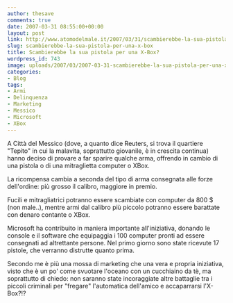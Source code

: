 ```yaml
---
author: thesave
comments: true
date: 2007-03-31 08:55:00+00:00
layout: post
link: http://www.atomodelmale.it/2007/03/31/scambierebbe-la-sua-pistola-per-una-x-box/
slug: scambierebbe-la-sua-pistola-per-una-x-box
title: Scambierebbe la sua pistola per una X-Box?
wordpress_id: 743
image: uploads/2007/03/2007-03-31-scambierebbe-la-sua-pistola-per-una-x-box.jpg
categories:
- Blog
tags:
- Armi
- Delinquenza
- Marketing
- Messico
- Microsoft
- XBox
---
```


A Città del Messico (dove, a quanto dice Reuters, si trova il quartiere "Tepito" in cui la malavita, soprattutto giovanile, è in crescita continua) hanno deciso di provare a far sparire qualche arma, offrendo in cambio di una pistola o di una mitraglietta computer o XBox.

La ricompensa cambia a seconda del tipo di arma consegnata alle forze dell'ordine: più grosso il calibro, maggiore in premio.

Fucili e mitragliatrici potranno essere scambiate con computer da 800 $ (non male..), mentre armi dal calibro più piccolo potranno essere barattate con denaro contante o XBox.

Microsoft ha contribuito in maniera importante all'iniziativa, donando le console e il software che equipaggia i 100 computer pronti ad essere consegnati ad altrettante persone. Nel primo giorno sono state ricevute 17 pistole, che verranno distrutte quanto prima.

Secondo me è più una mossa di marketing che una vera e propria iniziativa, visto che è un po' come svuotare l'oceano con un cucchiaino da tè, ma soprattutto di chiedo: non saranno state incoraggiate altre battaglie tra i piccoli criminali per "fregare" l'automatica dell'amico e accaparrarsi l'X-Box?!?
